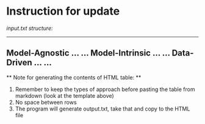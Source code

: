 # Instruction for update

_input.txt structure:_

--------------------
Model-Agnostic
...
...
Model-Intrinsic
...
...
Data-Driven
...
...
--------------------

** Note for generating the contents of HTML table: **

1. Remember to keep the types of approach before pasting the table from markdown (look at the template above)
2. No space between rows
3. The program will generate output.txt, take that and copy to the HTML file